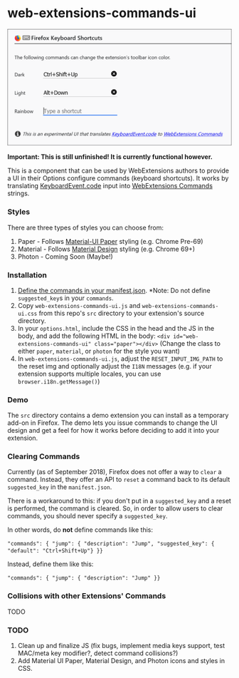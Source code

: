 # web-extensions-commands-ui


![URL Incrementer](screenshot.png "Example")

**Important: This is still unfinished! It is currently functional however.**

This is a component that can be used by WebExtensions authors to provide a UI in their Options configure commands (keyboard shortcuts).
It works by translating [KeyboardEvent.code](https://developer.mozilla.org/docs/Web/API/KeyboardEvent/code) input into [WebExtensions Commands](https://developer.mozilla.org/docs/Mozilla/Add-ons/WebExtensions/API/commands) strings.

### Styles
There are three types of styles you can choose from:

1. Paper - Follows [Material-UI Paper](https://material-ui.com/demos/text-fields/) styling (e.g. Chrome Pre-69)
2. Material - Follows [Material Design](https://material.io/design/components/text-fields.html) styling (e.g. Chrome 69+)
3. Photon - Coming Soon (Maybe!)

### Installation
1. [Define the commands in your manifest.json](https://developer.mozilla.org/docs/Mozilla/Add-ons/WebExtensions/manifest.json/commands). *Note: Do not define `suggested_key`s in your `commands`.
2. Copy `web-extensions-commands-ui.js` and `web-extensions-commands-ui.css` from this repo's `src` directory to your extension's source directory.
3. In your `options.html`, include the CSS in the head and the JS in the body, and add the following HTML in the body:
`<div id="web-extensions-commands-ui" class="paper"></div>` (Change the class to either `paper`, `material`, or `photon` for the style you want)
4. In `web-extensions-commands-ui.js`, adjust the `RESET_INPUT_IMG_PATH` to the reset img and optionally adjust the `I18N` messages (e.g. if your extension supports multiple locales, you can use `browser.i18n.getMessage()`) 

### Demo
The `src` directory contains a demo extension you can install as a temporary add-on in Firefox.
The demo lets you issue commands to change the UI design and get a feel for how it works before deciding to add it into your extension.

### Clearing Commands
Currently (as of September 2018), Firefox does not offer a way to `clear` a command. Instead, they offer an API to `reset` a command back to its default `suggested_key` in the `manifest.json`.

There is a workaround to this: if you don't put in a `suggested_key` and a reset is performed, the command is cleared.
So, in order to allow users to clear commands, you should never specify a `suggested_key`.

In other words, do **not** define commands like this:

    "commands": { "jump": { "description": "Jump", "suggested_key": { "default": "Ctrl+Shift+Up"} }}

Instead, define them like this:

    "commands": { "jump": { "description": "Jump" }}

### Collisions with other Extensions' Commands
TODO

### TODO
1. Clean up and finalize JS (fix bugs, implement media keys support, test MAC/meta key modifier?, detect command collisions?)
2. Add Material UI Paper, Material Design, and Photon icons and styles in CSS.